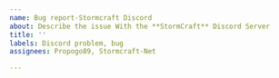 ```yaml
---
name: Bug report-Stormcraft Discord
about: Describe the issue With the **StormCraft** Discord Server
title: ''
labels: Discord problem, bug
assignees: Propogo89, Stormcraft-Net

---
```



